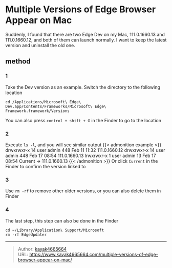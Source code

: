 # Multiple Versions of Edge Browser Appear on Mac

Suddenly, I found that there are two Edge Dev on my Mac, 111.0.1660.13 and 111.0.1660.12, and both of them can launch normally. I want to keep the latest version and uninstall the old one.
<!--more-->

## method
### 1
Take the Dev version as an example. Switch the directory to the following location
```
cd /Applications/Microsoft\ Edge\ Dev.app/Contents/Frameworks/Microsoft\ Edge\ Framework.framework/Versions
```
You can also press `control + shift + G` in the Finder to go to the location

### 2
Execute `ls -l`, and you will see similar output
{{< admonition example >}}
drwxrwxr-x 14 user admin 448 Feb 11 11:32 111.0.1660.12
drwxrwxr-x 14 user admin 448 Feb 17 08:54 111.0.1660.13
lrwxrwxr-x 1 user admin 13 Feb 17 08:54 Current -> 111.0.1660.13
{{< /admonition >}}
Or click `Current` in the Finder to confirm the version linked to

### 3
Use `rm -rf` to remove other older versions, or you can also delete them in Finder

### 4
The last step, this step can also be done in the Finder
```
cd ~/Library/Application\ Support/Microsoft
rm -rf EdgeUpdater
```

---

> Author: [kayak4665664](https://github.com/kayak4665664)  
> URL: https://www.kayak4665664.com/multiple-versions-of-edge-browser-appear-on-mac/  

